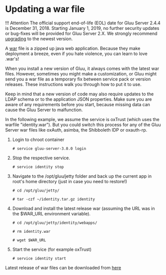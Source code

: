 # Updating a war file

!!! Attention
    The official support end-of-life (EOL) date for Gluu Server 2.4.4 is December 31, 2018. Starting January 1, 2019, no further security updates or bug-fixes will be provided for Gluu Server 2.X. We strongly recommend [upgrading](https://gluu.org/docs/ce/upgrade/) to the newest version.

A [war](https://en.wikipedia.org/wiki/WAR_(file_format)) file is a 
zipped up java web application. Because they make deployment a breeze,
even if you hate violence, you can learn to love .war's!

When you install a new version of Gluu, it always comes with the latest
war files. However, sometimes you might make a customization, or 
Gluu might send you a war file as a temporary fix between
service pack or version releases. These instructions walk you through
how to put it to use. 

Keep in mind that a new version of code may also require updates to
the LDAP schema or to the application JSON properties. Make sure 
you are aware of any requirements before you start, because missing
data can cause the Gluu Server to malfunction.

In the following example, we assume the service is oxTrust (which
uses the warfile "identity.war"). But you could switch this process 
for any of the Gluu Server war files like oxAuth, asimba, the 
Shibboleth IDP or oxauth-rp.

1. Login to chroot container 

    `# service gluu-server-3.0.0 login`
    
2. Stop the respective service. 

    `# service identity stop`
    
3. Navigate to the /opt/gluu/jetty folder and back up the current app
in root's home directory (just in case you need to restore!)

    `# cd /opt/gluu/jetty/`
    
    `# tar -czf ~/identity.tar.gz identity`
    

4. Download and install the latest release war (assuming the 
URL was in the $WAR_URL environment variable).

    `# cd /opt/gluu/jetty/identity/webapps/`
    
    `# rm identity.war`
    
    `# wget $WAR_URL`
    

5. Start the service (for example oxTrust)
    
    `# service identity start`
    
Latest release of war files can be downloaded from [here](https://ox.gluu.org/maven/org/xdi/oxtrust-server/)
